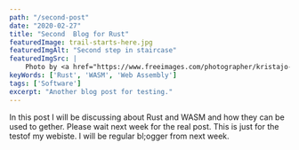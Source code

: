 ```yaml
---
path: "/second-post"
date: "2020-02-27"
title: "Second  Blog for Rust"
featuredImage: trail-starts-here.jpg
featuredImgAlt: "Second step in staircase"
featuredImgSrc: |
    Photo by <a href="https://www.freeimages.com/photographer/kristajo-40637">Krista Johanson</a> from <a href="https://freeimages.com">FreeImages</a>
keyWords: ['Rust', 'WASM', 'Web Assembly']
tags: ['Software']
excerpt: "Another blog post for testing."
---
```


In this post I will be discussing about Rust and WASM and how they can be used to gether. Please wait next week for the real post. This is just for the testof my webiste. I will be regular bl;ogger from next week.